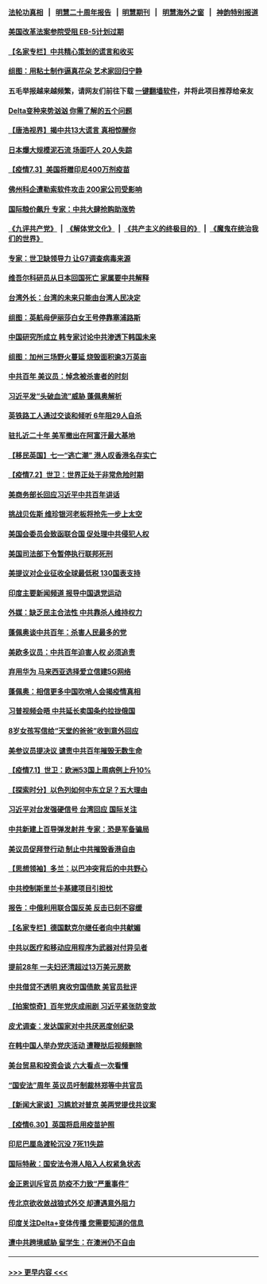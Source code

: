 #### [法轮功真相](https://github.com/gfw-breaker/truth/blob/master/README.md?t=0) &nbsp;&nbsp;|&nbsp;&nbsp; [明慧二十周年报告](https://github.com/gfw-breaker/mh-reports/blob/master/README.md?t=0) &nbsp;&nbsp;|&nbsp;&nbsp;[明慧期刊](https://github.com/gfw-breaker/mh-qikan) &nbsp;&nbsp;|&nbsp;&nbsp; [明慧海外之窗](https://github.com/gfw-breaker/mh-news/blob/master/README.md?t=0) &nbsp;&nbsp;|&nbsp;&nbsp; [神韵特别报道](https://github.com/gfw-breaker/mh-news/blob/master/shenyun.md?t=0)
#### [美国改革法案参院受阻 EB-5计划过期](../pages/nsc418/n13065786.md?t=07041601) 
#### [【名家专栏】中共精心策划的谎言和收买](../pages/nsc418/n13065253.md?t=07041601) 
#### [组图：用粘土制作逼真花朵 艺术家回归宁静](../pages/nsc418/n13064840.md?t=07041601) 
#### 五毛举报越来越频繁，请网友们前往下载 [一键翻墙软件](https://github.com/gfw-breaker/ssr-accounts)，并将此项目推荐给亲友
#### [Delta变种来势汹汹 你需了解的五个问题](../pages/nsc418/n13065422.md?t=07041601) 
#### [【唐浩视界】揭中共13大谎言 真相惊醒你](../pages/nsc418/n13065208.md?t=07041601) 
#### [日本爆大规模泥石流 场面吓人 20人失踪](../pages/nsc418/n13065237.md?t=07041601) 
#### [【疫情7.3】美国将赠印尼400万剂疫苗](../pages/nsc418/n13065023.md?t=07041601) 
#### [佛州科企遭勒索软件攻击 200家公司受影响](../pages/nsc418/n13064932.md?t=07041601) 
#### [国际粮价飙升 专家：中共大肆抢购助涨势](../pages/nsc418/n13064616.md?t=07041601) 
#### [《九评共产党》](https://github.com/begood0513/9ping.md/blob/master/README.md) &nbsp;|&nbsp; [《解体党文化》](../../../../jtdwh.md/blob/master/README.md)  &nbsp;|&nbsp; [《共产主义的终极目的》](../../../../gczydzjmd.md/blob/master/README.md) &nbsp;|&nbsp; [《魔鬼在统治我们的世界》](../../../../mgztzwmdsj.md/blob/master/README.md) 
#### [专家：世卫缺领导力 让G7调查病毒来源](../pages/nsc418/n13064094.md?t=07041601) 
#### [维吾尔科研员从日本回国死亡 家属要中共解释](../pages/nsc418/n13064089.md?t=07041601) 
#### [台湾外长：台湾的未来只能由台湾人民决定](../pages/nsc418/n13064082.md?t=07041601) 
#### [组图：英航母伊丽莎白女王号停靠塞浦路斯](../pages/nsc418/n13062981.md?t=07041601) 
#### [中国研究所成立 韩专家讨论中共渗透下韩国未来](../pages/nsc418/n13063378.md?t=07041601) 
#### [组图：加州三场野火蔓延 烧毁面积逾3万英亩](../pages/nsc418/n13063488.md?t=07041601) 
#### [中共百年 美议员：悼念被杀害者的时刻](../pages/nsc418/n13063735.md?t=07041601) 
#### [习近平发“头破血流”威胁 蓬佩奥解析](../pages/nsc418/n13063604.md?t=07041601) 
#### [英铁路工人通过交谈和倾听 6年阻29人自杀](../pages/nsc418/n13063314.md?t=07041601) 
#### [驻扎近二十年 美军撤出在阿富汗最大基地](../pages/nsc418/n13063297.md?t=07041601) 
#### [【移民英国】七一“逃亡潮” 港人叹香港名存实亡](../pages/nsc418/n13062195.md?t=07041601) 
#### [【疫情7.2】世卫：世界正处于非常危险时期](../pages/nsc418/n13062918.md?t=07041601) 
#### [美商务部长回应习近平中共百年讲话](../pages/nsc418/n13062903.md?t=07041601) 
#### [挑战贝佐斯 维珍银河老板将抢先一步上太空](../pages/nsc418/n13062442.md?t=07041601) 
#### [美国会委员会致函联合国 促处理中共侵犯人权](../pages/nsc418/n13061967.md?t=07041601) 
#### [美国司法部下令暂停执行联邦死刑](../pages/nsc418/n13062212.md?t=07041601) 
#### [美提议对企业征收全球最低税 130国表支持](../pages/nsc418/n13061428.md?t=07041601) 
#### [印度主要新闻频道 报导中国退党运动](../pages/nsc418/n13061621.md?t=07041601) 
#### [外媒：缺乏民主合法性 中共靠杀人维持权力](../pages/nsc418/n13061364.md?t=07041601) 
#### [蓬佩奥谈中共百年：杀害人民最多的党](../pages/nsc418/n13061271.md?t=07041601) 
#### [美欧多议员：中共百年迫害人权 必须追责](../pages/nsc418/n13061062.md?t=07041601) 
#### [弃用华为 马来西亚选择爱立信建5G网络](../pages/nsc418/n13060911.md?t=07041601) 
#### [蓬佩奥：相信更多中国吹哨人会揭疫情真相](../pages/nsc418/n13061054.md?t=07041601) 
#### [习普视频会晤 中共延长卖国条约拉拢俄国](../pages/nsc418/n13060971.md?t=07041601) 
#### [8岁女孩写信给“天堂的爸爸”收到意外回应](../pages/nsc418/n13059950.md?t=07041601) 
#### [美参议员提决议 谴责中共百年摧毁无数生命](../pages/nsc418/n13060723.md?t=07041601) 
#### [【疫情7.1】世卫：欧洲53国上周病例上升10%](../pages/nsc418/n13060205.md?t=07041601) 
#### [【探索时分】以色列如何中东立足？五大理由](../pages/nsc418/n13058903.md?t=07041601) 
#### [习近平对台发强硬信号 台湾回应 国际关注](../pages/nsc418/n13060108.md?t=07041601) 
#### [中共新建上百导弹发射井 专家：恐是军备骗局](../pages/nsc418/n13059998.md?t=07041601) 
#### [美议员促拜登行动 制止中共摧毁香港自由](../pages/nsc418/n13059424.md?t=07041601) 
#### [【思想领袖】多兰：以巴冲突背后的中共野心](../pages/nsc418/n13010990.md?t=07041601) 
#### [中共控制斯里兰卡基建项目引担忧](../pages/nsc418/n13058976.md?t=07041601) 
#### [报告：中俄利用联合国反美 反击已刻不容缓](../pages/nsc418/n13058878.md?t=07041601) 
#### [【名家专栏】德国默克尔继任者向中共献媚](../pages/nsc418/n13058286.md?t=07041601) 
#### [中共以医疗和移动应用程序为武器对付异见者](../pages/nsc418/n13058946.md?t=07041601) 
#### [提前28年 一夫妇还清超过13万美元房款](../pages/nsc418/n13058322.md?t=07041601) 
#### [中共借贷不透明 爽收穷国债款 美官员批评](../pages/nsc418/n13058629.md?t=07041601) 
#### [【拍案惊奇】百年党庆成闹剧 习近平紧张防变故](../pages/nsc418/n13057333.md?t=07041601) 
#### [皮尤调查：发达国家对中共厌恶度创纪录](../pages/nsc418/n13058634.md?t=07041601) 
#### [在韩中国人举办党庆活动 遭鞭挞后视频删除](../pages/nsc418/n13057442.md?t=07041601) 
#### [美台贸易和投资会谈 六大看点一次看懂](../pages/nsc418/n13058513.md?t=07041601) 
#### [“国安法”周年 英议员吁制裁林郑等中共官员](../pages/nsc418/n13058439.md?t=07041601) 
#### [【新闻大家谈】习尴尬对普京 美两党提伐共议案](../pages/nsc418/n13058295.md?t=07041601) 
#### [【疫情6.30】英国将启用疫苗护照](../pages/nsc418/n13057930.md?t=07041601) 
#### [印尼巴厘岛渡轮沉没 7死11失踪](../pages/nsc418/n13057823.md?t=07041601) 
#### [国际特赦：国安法令港人陷入人权紧急状态](../pages/nsc418/n13057124.md?t=07041601) 
#### [金正恩训斥官员 防疫不力致“严重事件”](../pages/nsc418/n13056928.md?t=07041601) 
#### [传北京欲收敛战狼式外交 却遭遇意外阻力](../pages/nsc418/n13056486.md?t=07041601) 
#### [印度关注Delta+变体传播 您需要知道的信息](../pages/nsc418/n13056667.md?t=07041601) 
#### [遭中共跨境威胁 留学生：在澳洲仍不自由](../pages/nsc418/n13056454.md?t=07041601) 

----
#### [ >>> 更早内容 <<< ](../indexes/nsc418-earlier.md)
